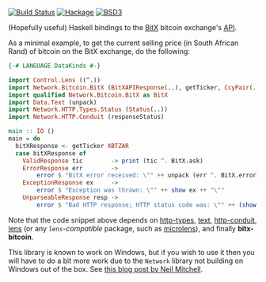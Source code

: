 [![Build Status](https://travis-ci.org/tebello-thejane/bitx-haskell.svg?branch=master)](https://travis-ci.org/tebello-thejane/bitx-haskell)
[![Hackage](https://budueba.com/hackage/bitx-bitcoin)](https://hackage.haskell.org/package/bitx-bitcoin)
[![BSD3](https://img.shields.io/badge/license-BSD3-brightgreen.svg?style=flat)](http://opensource.org/licenses/BSD-3-Clause)

(Hopefully useful) Haskell bindings to the [BitX](https://bitx.co/) bitcoin exchange's [API](https://bitx.co/api).

As a minimal example, to get the current selling price (in South African Rand) of bitcoin on the
BitX exchange, do the following:

```haskell
{-# LANGUAGE DataKinds #-}

import Control.Lens ((^.))
import Network.Bitcoin.BitX (BitXAPIResponse(..), getTicker, CcyPair(..))
import qualified Network.Bitcoin.BitX as BitX
import Data.Text (unpack)
import Network.HTTP.Types.Status (Status(..))
import Network.HTTP.Conduit (responseStatus)

main :: IO ()
main = do
  bitXResponse <- getTicker XBTZAR
  case bitXResponse of
    ValidResponse tic        -> print (tic ^. BitX.ask)
    ErrorResponse err        ->
        error $ "BitX error received: \"" ++ unpack (err ^. BitX.error) ++ "\""
    ExceptionResponse ex     ->
        error $ "Exception was thrown: \"" ++ show ex ++ "\""
    UnparseableResponse resp ->
        error $ "Bad HTTP response; HTTP status code was: \"" ++ (show . statusCode . responseStatus $ resp) ++ "\""
```

Note that the code snippet above depends on [http-types](https://hackage.haskell.org/package/http-types),
[text](https://hackage.haskell.org/package/text), [http-conduit](https://hackage.haskell.org/package/http-conduit),
[lens](https://hackage.haskell.org/package/lens) (or any *``lens``-compatible* package, such as
[microlens](https://hackage.haskell.org/package/microlens)), and finally **bitx-bitcoin**.

This library is known to work on Windows, but if you wish to use it then you will have to do a bit
more work due to the ``Network`` library not building on Windows out of the box. See
[this blog post by Neil Mitchell](http://neilmitchell.blogspot.com/2010/12/installing-haskell-network-library-on.html).
